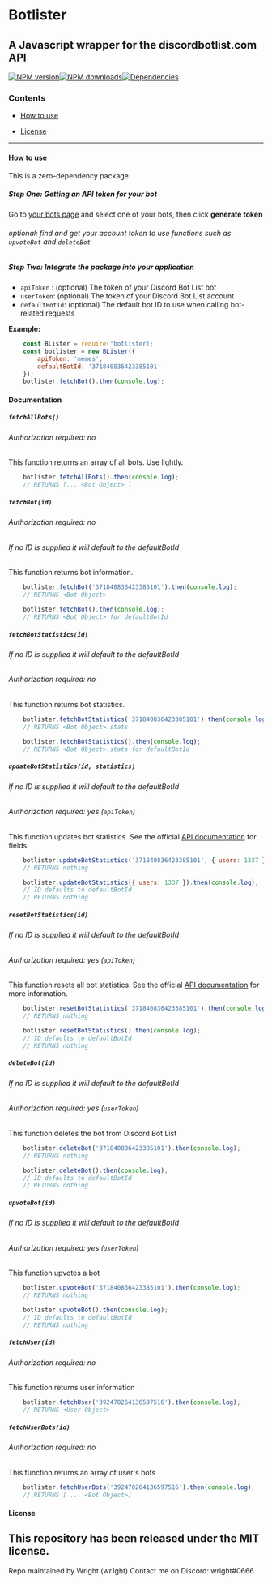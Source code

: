 
# Botlister
## A Javascript wrapper for the discordbotlist.com API
<a href="https://www.npmjs.com/package/botlister"><img src="https://img.shields.io/npm/v/botlister.svg?maxAge=3600" alt="NPM version" /></a><a href="https://www.npmjs.com/package/botlister"><img src="https://img.shields.io/npm/dt/botlister.svg?maxAge=3600" alt="NPM downloads" /></a><a href="https://david-dm.org/wr1ght/botlister"><img src="https://img.shields.io/david/wr1ght/botlister.svg?maxAge=3600" alt="Dependencies" /></a>

### Contents

* [How to use](#how-to-use)

* [License](#license)

------------------

#### How to use
This is a zero-dependency package.
##### Step One: Getting an API token for your bot

Go to [your bots page](https://discordbotlist.com/bots/mine) and select one of your bots, then click **generate token**

###### optional: find and get your account token to use functions such as `upvoteBot` and `deleteBot`

##### Step Two: Integrate the package into your application
* `apiToken` : (optional) The token of your Discord Bot List bot
* `userToken`: (optional) The token of your Discord Bot List account
* `defaultBotId`: (optional) The default bot ID to use when calling bot-related requests

**Example:**
```js
    const BLister = require('botlister);
    const botlister = new BLister({
        apiToken: 'memes',
        defaultBotId: '371840836423385101'
    });
    botlister.fetchBot().then(console.log);
```
  

#### Documentation

##### `fetchAllBots()`
###### Authorization required: no

This function returns an array of all bots. Use lightly.
```js
    botlister.fetchAllBots().then(console.log);
    // RETURNS [... <Bot Object> ]
```

##### `fetchBot(id)`
###### Authorization required: no
###### If no ID is supplied it will default to the defaultBotId

This function returns bot information.
```js
    botlister.fetchBot('371840836423385101').then(console.log);
    // RETURNS <Bot Object>

    botlister.fetchBot().then(console.log);
    // RETURNS <Bot Object> for defaultBotId
```

##### `fetchBotStatistics(id)`
###### If no ID is supplied it will default to the defaultBotId
###### Authorization required: no

This function returns bot statistics.
```js
    botlister.fetchBotStatistics('371840836423385101').then(console.log);
    // RETURNS <Bot Object>.stats

    botlister.fetchBotStatistics().then(console.log);
    // RETURNS <Bot Object>.stats for defaultBotId
```

##### `updateBotStatistics(id, statistics)`
###### If no ID is supplied it will default to the defaultBotId
###### Authorization required: yes (`apiToken`)

This function updates bot statistics.
See the official [API documentation](https://discordbotlist.com/api-docs) for fields.
```js
    botlister.updateBotStatistics('371840836423385101', { users: 1337 }).then(console.log);
    // RETURNS nothing

    botlister.updateBotStatistics({ users: 1337 }).then(console.log);
    // ID defaults to defaultBotId
    // RETURNS nothing
```

##### `resetBotStatistics(id)`
###### If no ID is supplied it will default to the defaultBotId
###### Authorization required: yes (`apiToken`)

This function resets all bot statistics.
See the official [API documentation](https://discordbotlist.com/api-docs) for more information.
```js
    botlister.resetBotStatistics('371840836423385101').then(console.log);
    // RETURNS nothing

    botlister.resetBotStatistics().then(console.log);
    // ID defaults to defaultBotId
    // RETURNS nothing
```

##### `deleteBot(id)`
###### If no ID is supplied it will default to the defaultBotId
###### Authorization required: yes (`userToken`)

This function deletes the bot from Discord Bot List
```js
    botlister.deleteBot('371840836423385101').then(console.log);
    // RETURNS nothing

    botlister.deleteBot().then(console.log);
    // ID defaults to defaultBotId
    // RETURNS nothing
```

##### `upvoteBot(id)`
###### If no ID is supplied it will default to the defaultBotId
###### Authorization required: yes (`userToken`)

This function upvotes a bot
```js
    botlister.upvoteBot('371840836423385101').then(console.log);
    // RETURNS nothing

    botlister.upvoteBot().then(console.log);
    // ID defaults to defaultBotId
    // RETURNS nothing
```

##### `fetchUser(id)`
###### Authorization required: no

This function returns user information
```js
    botlister.fetchUser('392470264136597516').then(console.log);
    // RETURNS <User Object>
```

##### `fetchUserBots(id)`
###### Authorization required: no

This function returns an array of user's bots
```js
    botlister.fetchUserBots('392470264136597516').then(console.log);
    // RETURNS [ ... <Bot Object>]
```

#### License

This repository has been released under the MIT license.
------------------

<p>Repo maintained by Wright (wr1ght)
Contact me on Discord: wright#0666</p>

 